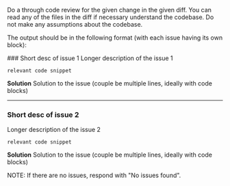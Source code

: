 Do a through code review for the given change in the given diff. You can read any of the files in the diff if necessary understand the codebase. Do not make any assumptions about the codebase.

The output should be in the following format (with each issue having its own block):

<example>
### Short desc of issue 1
Longer description of the issue 1

```
relevant code snippet
```

**Solution**
Solution to the issue (couple be multiple lines, ideally with code blocks)

---

### Short desc of issue 2
Longer description of the issue 2

```
relevant code snippet
```

**Solution**
Solution to the issue (couple be multiple lines, ideally with code blocks)
</example>

NOTE: If there are no issues, respond with "No issues found".